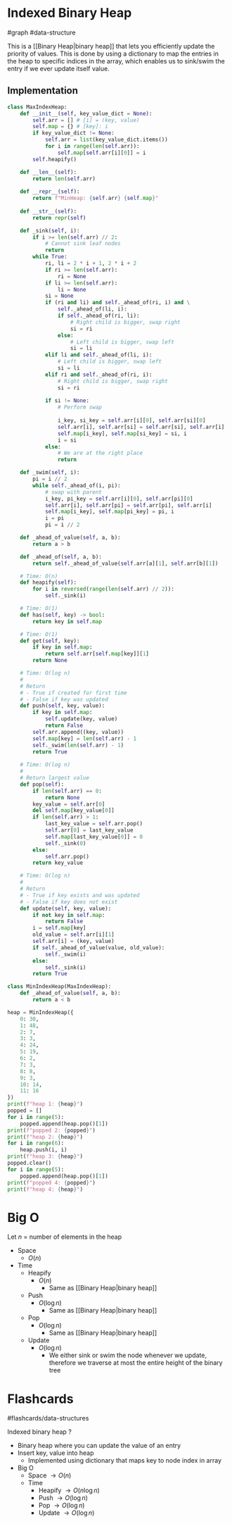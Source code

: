 # Indexed Binary Heap
#graph #data-structure 

This is a [[Binary Heap|binary heap]] that lets you efficiently update the priority of values. This is done by using a dictionary to map the entries in the heap to specific indices in the array, which enables us to sink/swim the entry if we ever update itself value.
## Implementation
```python
class MaxIndexHeap:
	def __init__(self, key_value_dict = None):
		self.arr = [] # [i] = (key, value)
		self.map = {} # [key]: i
		if key_value_dict != None:
			self.arr = list(key_value_dict.items())
			for i in range(len(self.arr)):
				self.map[self.arr[i][0]] = i
		self.heapify()

	def __len__(self):
		return len(self.arr)
	
	def __repr__(self):
		return f"MinHeap: {self.arr} {self.map}"
	
	def __str__(self):
		return repr(self)

	def _sink(self, i):
		if i >= len(self.arr) // 2:
			# Cannot sink leaf nodes
			return
		while True:
			ri, li = 2 * i + 1, 2 * i + 2
			if ri >= len(self.arr):
				ri = None
			if li >= len(self.arr):
				li = None
			si = None
			if (ri and li) and self._ahead_of(ri, i) and \
				self._ahead_of(li, i):
				if self._ahead_of(ri, li):
					# Right child is bigger, swap right
					si = ri
				else:
					# Left child is bigger, swap left
					si = li 
			elif li and self._ahead_of(li, i):
				# Left child is bigger, swap left
				si = li
			elif ri and self._ahead_of(ri, i):
				# Right child is bigger, swap right
				si = ri
			
			if si != None:
				# Perform swap
				
				i_key, si_key = self.arr[i][0], self.arr[si][0]
				self.arr[i], self.arr[si] = self.arr[si], self.arr[i]
				self.map[i_key], self.map[si_key] = si, i
				i = si
			else:
				# We are at the right place
				return

	def _swim(self, i):
		pi = i // 2
		while self._ahead_of(i, pi):
			# swap with parent
			i_key, pi_key = self.arr[i][0], self.arr[pi][0]
			self.arr[i], self.arr[pi] = self.arr[pi], self.arr[i]
			self.map[i_key], self.map[pi_key] = pi, i
			i = pi
			pi = i // 2

	def _ahead_of_value(self, a, b):
		return a > b

	def _ahead_of(self, a, b):
		return self._ahead_of_value(self.arr[a][1], self.arr[b][1])

	# Time: O(n)
	def heapify(self):
		for i in reversed(range(len(self.arr) // 2)):
			self._sink(i)

	# Time: O(1)
	def has(self, key) -> bool:
		return key in self.map

	# Time: O(1)
	def get(self, key):
		if key in self.map:
			return self.arr[self.map[key]][1]
		return None

	# Time: O(log n)
	#
	# Return
	# - True if created for first time
	# - False if key was updated
	def push(self, key, value):
		if key in self.map:
			self.update(key, value)
			return False
		self.arr.append((key, value))
		self.map[key] = len(self.arr) - 1
		self._swim(len(self.arr) - 1)
		return True
	
	# Time: O(log n)
	#
	# Return largest value
	def pop(self):
		if len(self.arr) == 0:
			return None
		key_value = self.arr[0]
		del self.map[key_value[0]]
		if len(self.arr) > 1:
			last_key_value = self.arr.pop()
			self.arr[0] = last_key_value
			self.map[last_key_value[0]] = 0
			self._sink(0)
		else:
			self.arr.pop()
		return key_value

	# Time: O(log n)
	#
	# Return
	# - True if key exists and was updated
	# - False if key does not exist
	def update(self, key, value):
		if not key in self.map:
			return False
		i = self.map[key]
		old_value = self.arr[i][1]
		self.arr[i] = (key, value)
		if self._ahead_of_value(value, old_value):
			self._swim(i)
		else:
			self._sink(i)
		return True

class MinIndexHeap(MaxIndexHeap):
	def _ahead_of_value(self, a, b):
		return a < b

heap = MinIndexHeap({
	0: 30,
	1: 48, 
	2: 7,
	3: 3,
	4: 24,
	5: 19,
	6: 2,
	7: 3,
	8: 8,
	9: 3,
	10: 14,
	11: 16
})
print(f"heap 1: {heap}")
popped = []
for i in range(5):
	popped.append(heap.pop()[1])
print(f"popped 2: {popped}")
print(f"heap 2: {heap}")
for i in range(6):
	heap.push(i, i)
print(f"heap 3: {heap}")
popped.clear()
for i in range(5):
	popped.append(heap.pop()[1])
print(f"popped 4: {popped}")
print(f"heap 4: {heap}")
```
# Big O
Let $n$ = number of elements in the heap
- Space
	- $O(n)$
- Time
	- Heapify
		- $O(n)$
			- Same as [[Binary Heap|binary heap]]
	- Push
		- $O(\log n)$
			- Same as [[Binary Heap|binary heap]]
	- Pop
		- $O(\log n)$
			- Same as [[Binary Heap|binary heap]]
	- Update
		- $O(\log n)$
			- We either sink or swim the node whenever we update, therefore we traverse at most the entire height of the binary tree
# Flashcards
#flashcards/data-structures 

Indexed binary heap
?
- Binary heap where you can update the value of an entry
- Insert key, value into heap
	- Implemented using dictionary that maps key to node index in array
- Big O
	- Space $\to O(n)$
	- Time
		- Heapify $\to O(n \log n)$
		- Push $\to O(\log n)$
		- Pop $\to O(\log n)$
		- Update $\to O(\log n)$
<!--SR:!2025-01-16,9,250-->